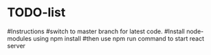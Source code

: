 # TODO-list
#Instructions
#switch to master branch for latest code.
#Install node-modules using npm install
#then use npm run command to start react server

